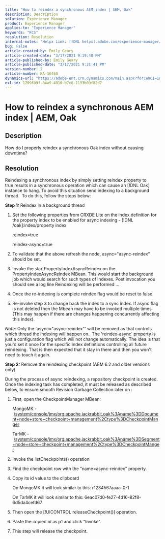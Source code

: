 ```yaml
---
title: "How to reindex a synchronous AEM index | AEM, Oak"
description: Description
solution: Experience Manager
product: Experience Manager
applies-to: "Experience Manager"
keywords: "KCS"
resolution: Resolution
internal-notes: "Helpx Link: [!DNL helpx].adobe.com/experience-manager/kb/how-to-reindex-a-synchronous-AEM-index-AEM-Oak.html"
bug: False
article-created-by: Emily Geary
article-created-date: "3/17/2021 9:19:48 PM"
article-published-by: Emily Geary
article-published-date: "3/17/2021 9:21:41 PM"
version-number: 2
article-number: KA-16460
dynamics-url: "https://adobe-ent.crm.dynamics.com/main.aspx?forceUCI=1&pagetype=entityrecord&etn=knowledgearticle&id=3613fb7d-6687-eb11-a812-000d3a593216"
exl-id: 1209609f-84a9-4810-b7c8-1193b09f82d7
---
```

# How to reindex a synchronous AEM index | AEM, Oak

## Description


How do I properly reindex a synchronous Oak index without causing downtime?


## Resolution


Reindexing a synchronous index by simply setting reindex property to true results in a synchronous operation which can cause an [!DNL Oak] instance to hang. To avoid this situation send indexing to a background thread.  To do this, follow the steps below:

<b>Step 1:</b> Reindex in a background thread

1. Set the following properties from CRXDE Lite on the index definition for the property index to be enabled for async indexing - [!DNL /oak]:index/property index

   reindex=true

   reindex-async=true
2. To validate that the above refresh the node, async="async-reindex" should be set.
3. Invoke the startPropertyIndexAsyncReindex on the PropertyIndexAsyncReindex MBean. This would start the background job which would search for such types of indexes. Post invocation you should see a log line Reindexing will be performed ...
4. Once the re-indexing is complete reindex flag would be reset to false.
5. Re-invoke step 3 to change back the index to a sync index. If async flag is not deleted then the Mbean may have to be invoked multiple times (This may happen if there are changes happening concurrently affecting this index).



*Note:* Only the 'async="async-reindex"' will be removed as that controls which thread the indexing will happen on.  The 'reindex-async' property is just a configuration flag which will not change automatically. The idea is that you'd set it once for the specific index definitions controlling all future reindexing. That is then expected that it stay in there and then you won't need to touch it again.


<b>Step 2:</b> Remove the reindexing checkpoint (AEM 6.2 and older versions only)

During the process of async reindexing, a repository checkpoint is created. Once the indexing task has completed, it must be released as described below, to ensure smooth Revision Garbage Collection later on :

1. First, open the CheckpointManager MBean:

   MongoMK - [/system/console/jmx/org.apache.jackrabbit.oak%3Aname%3DDocument+node+store+checkpoint+management%2Ctype%3DCheckpointManger](http://localhost:4502/system/console/jmx/org.apache.jackrabbit.oak%3Aname%3DDocument+node+store+checkpoint+management%2Ctype%3DCheckpointManger)

   TarMK - [/system/console/jmx/org.apache.jackrabbit.oak%3Aname%3DSegment+node+store+checkpoint+management%2Ctype%3DCheckpointManger](http://localhost:4502/system/console/jmx/org.apache.jackrabbit.oak%3Aname%3DSegment+node+store+checkpoint+management%2Ctype%3DCheckpointManger)
2. Invoke the listCheckpoints() operation
3. Find the checkpoint row with the "name=async-reindex" property.
4. Copy its id value to the clipboard

   On MongoMK it will look similar to this: r1234567aaaa-0-1

   On TarMK it will look similar to this: 6eac07d0-fe27-4d16-82f8-6d5da4cefd67
5. Then open the [!UICONTROL releaseCheckpoint()] operation.
6. Paste the copied id as p1 and click "Invoke".
7. This step will release the checkpoint.
